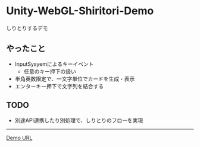 # Unity-WebGL-Shiritori-Demo
しりとりするデモ

## やったこと
- InputSysyemによるキーイベント
    - 任意のキー押下の扱い
- 半角英数限定で、一文字単位でカードを生成・表示
- エンターキー押下で文字列を結合する

## TODO
- 別途API連携したり別処理で、しりとりのフローを実現

---
[Demo URL](https://n-ao.github.io/Unity-WebGL-Shiritori-Demo/)

